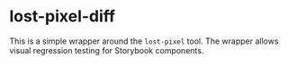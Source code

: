 # lost-pixel-diff

This is a simple wrapper around the `lost-pixel` tool. The wrapper allows visual regression testing for Storybook components.
